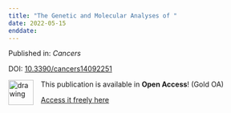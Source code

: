 ```yaml
---
title: "The Genetic and Molecular Analyses of "
date: 2022-05-15
enddate:
---
```


Published in: *Cancers*

DOI: [10.3390/cancers14092251](https://doi.org/10.3390/cancers14092251)

<img src="https://upload.wikimedia.org/wikipedia/commons/thumb/7/77/Open_Access_logo_PLoS_transparent.svg/800px-Open_Access_logo_PLoS_transparent.svg.png" alt="drawing" width="50" align="left"/> &nbsp;&nbsp;&nbsp;This publication is available in **Open Access**! (Gold OA)

&nbsp;&nbsp;&nbsp;<a href="https://www.mdpi.com/2072-6694/14/9/2251/pdf?version=1652235679">Access it freely here</a>

